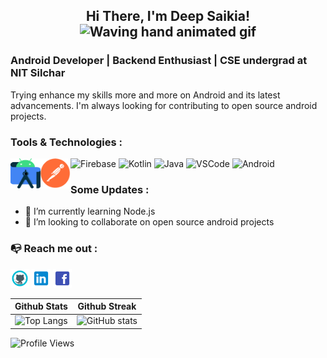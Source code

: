 
<h2 align="center">
    Hi There, I'm Deep Saikia!
    <img src="https://raw.githubusercontent.com/nixin72/nixin72/master/wave.gif" 
         alt="Waving hand animated gif"
         height="45"
         width="45" />
</h3>

### Android Developer | Backend Enthusiast | CSE undergrad at NIT Silchar


Trying enhance my skills more and more on Android and its latest advancements. I'm always looking for contributing to open source android projects. 


### Tools & Technologies : 
![Firebase](https://img.icons8.com/color/50/000000/firebase.png)
<img align="left" alt="Android Studio" width="48px" height="48px" src="https://github.com/saikiaDeep/saikiaDeep/blob/main/assets/icons/android-studio.svg?raw=true" />
<img align="left" alt="Postman" width="48px" height="48px" src="https://github.com/saikiaDeep/saikiaDeep/blob/main/assets/icons/postman_icon.png?raw=true" />
![Kotlin](https://img.icons8.com/color/48/000000/kotlin.png)
![Java](https://img.icons8.com/color/48/000000/java-coffee-cup-logo--v2.png)
![VSCode](https://img.icons8.com/fluency/48/000000/visual-studio-code-2019.png)
![Android](https://img.icons8.com/fluency/50/000000/android-os.png)


### Some Updates :
- 🌱 I’m currently learning Node.js
- 👯 I’m looking to collaborate on open source android projects  


### 📭 Reach me out : 
[<img src='https://github.com/saikiaDeep/saikiaDeep/blob/main/assets/icons/github_icon.png?raw=true' alt='github' height='30'>](https://github.com/saikiaDeep) [<img src='https://github.com/saikiaDeep/saikiaDeep/blob/main/assets/icons/linkedin_icon.png?raw=true' alt='linkedin' height='30'>](https://www.linkedin.com/in/deep-saikia/)  [<img src='https://github.com/saikiaDeep/saikiaDeep/blob/main/assets/icons/facebook_icon.png?raw=true' alt='facebook' height='30'>](https://www.facebook.com/deep.saikia.102977/) 



| Github Stats | Github Streak |
|--------------|---------------|
|![Top Langs](https://github-readme-stats.vercel.app/api/top-langs/?username=saikiaDeep&layout=compact&theme=tokyonight) | ![GitHub stats](https://github-readme-stats.vercel.app/api?username=saikiaDeep&show_icons=true&count_private=true&theme=tokyonight)    |



![Profile Views](https://komarev.com/ghpvc/?username=saikiaDeep&color=green)
